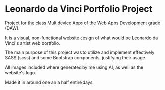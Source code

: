 # Leonardo da Vinci Portfolio Project

Project for the class Multidevice Apps of the Web Apps Development grade (DAW).

It is a visual, non-functional website design of what would be Leonardo da Vinci's artist web portfolio.

The main purpose of this project was to utilize and implement effectively SASS (scss) and some Bootstrap components, justifying their usage.

All images included where generated by me using AI, as well as the website's logo.

Made it in around one an a half entire days.
